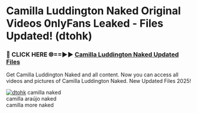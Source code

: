 # Camilla Luddington Naked Original Videos 0nlyFans Leaked - Files Updated! (dtohk)

<h3>🔴 CLICK HERE 🌐==►► <a href="https://tinyurl.com/yckcrads" rel="nofollow">Camilla Luddington Naked Updated Files</a></h3>

Get Camilla Luddington Naked and all content. Now you can access all videos and pictures of Camilla Luddington Naked. New Updated Files 2025!

[![dtohk](https://i.imgur.com/hpKpOFt.gif)](https://tinyurl.com/yckcrads)
camilla naked<br>
camilla araújo naked<br>
camilla more naked